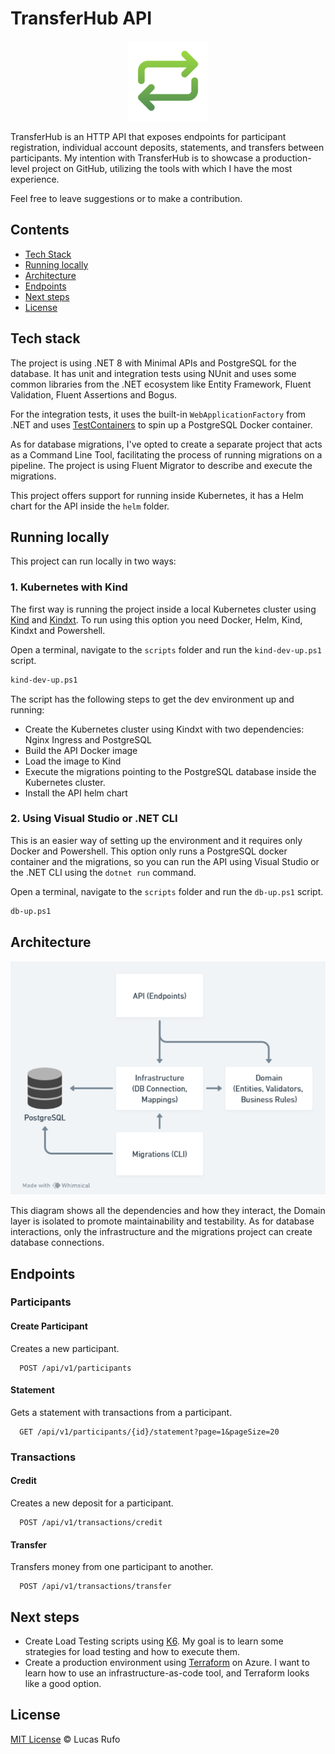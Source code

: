 # TransferHub API

<p align="center">
  <img src="./images/transfer-hub-icon.png" />
</p>

TransferHub is an HTTP API that exposes endpoints for participant registration, individual account deposits, statements, and transfers between participants. My intention with TransferHub is to showcase a production-level project on GitHub, utilizing the tools with which I have the most experience.

Feel free to leave suggestions or to make a contribution.

## Contents

- [Tech Stack](#tech-stack)
- [Running locally](#running-locally)
- [Architecture](#architecture)
- [Endpoints](#endpoints)
- [Next steps](#next-steps)
- [License](#license)

## Tech stack

The project is using .NET 8 with Minimal APIs and PostgreSQL for the database. It has unit and integration tests using NUnit and uses some common libraries from the .NET ecosystem like Entity Framework, Fluent Validation, Fluent Assertions and Bogus.

For the integration tests, it uses the built-in `WebApplicationFactory` from .NET and uses [TestContainers](https://testcontainers.com/) to spin up a PostgreSQL Docker container.

As for database migrations, I've opted to create a separate project that acts as a Command Line Tool, facilitating the process of running migrations on a pipeline. The project is using Fluent Migrator to describe and execute the migrations.

This project offers support for running inside Kubernetes, it has a Helm chart for the API inside the `helm` folder. 

## Running locally

This project can run locally in two ways:

### 1. Kubernetes with Kind

The first way is running the project inside a local Kubernetes cluster using [Kind](https://kind.sigs.k8s.io/) and [Kindxt](https://github.com/sergioprates/kindxt). To run using this option you need Docker, Helm, Kind, Kindxt and Powershell.

Open a terminal, navigate to the `scripts` folder and run the `kind-dev-up.ps1` script. 

```bash
kind-dev-up.ps1
```

The script has the following steps to get the dev environment up and running:

- Create the Kubernetes cluster using Kindxt with two dependencies: Nginx Ingress and PostgreSQL
- Build the API Docker image
- Load the image to Kind
- Execute the migrations pointing to the PostgreSQL database inside the Kubernetes cluster.
- Install the API helm chart

### 2. Using Visual Studio or .NET CLI

This is an easier way of setting up the environment and it requires only Docker and Powershell. This option only runs a PostgreSQL docker container and the migrations, so you can run the API using Visual Studio or the .NET CLI using the `dotnet run` command.

Open a terminal, navigate to the `scripts` folder and run the `db-up.ps1` script. 

```bash
db-up.ps1
```

## Architecture

<p align="center">
  <img src="./images/dependencies-diagram.png" />
</p>

This diagram shows all the dependencies and how they interact, the Domain layer is isolated to promote maintainability and testability. As for database interactions, only the infrastructure and the migrations project can create database connections. 

## Endpoints

### Participants

#### Create Participant

Creates a new participant. 

```
  POST /api/v1/participants
```

#### Statement

Gets a statement with transactions from a participant.

```
  GET /api/v1/participants/{id}/statement?page=1&pageSize=20
```

### Transactions

#### Credit 

Creates a new deposit for a participant.

```
  POST /api/v1/transactions/credit
```

#### Transfer

Transfers money from one participant to another.

```
  POST /api/v1/transactions/transfer
```

## Next steps

- Create Load Testing scripts using [K6](https://k6.io/). My goal is to learn some strategies for load testing and how to execute them.
- Create a production environment using [Terraform](https://www.terraform.io/) on Azure. I want to learn how to use an infrastructure-as-code tool, and Terraform looks like a good option.

## License

[MIT License](https://lucasrufo.mit-license.org/) © Lucas Rufo
